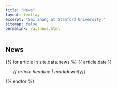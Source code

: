 ```yaml
---
title: "News"
layout: textlay
excerpt: "Sai Zhang at Stanford University."
sitemap: false
permalink: /allnews.html
---
```


## News

{% for article in site.data.news %}
{{ article.date }}
<ul>
<em>{{ article.headline | markdownify}}</em>
</ul>
{% endfor %}
